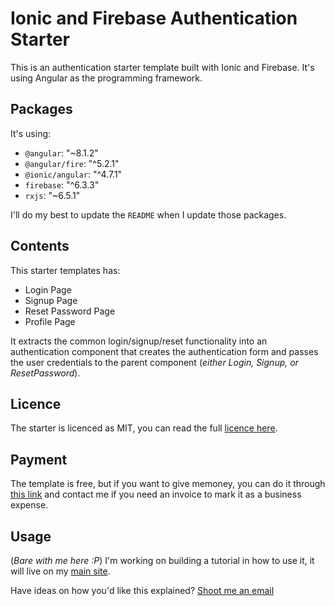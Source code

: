 # Ionic and Firebase Authentication Starter

This is an authentication starter template built with Ionic and Firebase. It's using Angular as the programming framework.

## Packages

It's using:

- `@angular`: "~8.1.2"
- `@angular/fire`: "^5.2.1"
- `@ionic/angular`: "^4.7.1"
- `firebase`: "^6.3.3"
- `rxjs`: "~6.5.1"

I'll do my best to update the `README` when I update those packages.

## Contents

This starter templates has:

- Login Page
- Signup Page
- Reset Password Page
- Profile Page

It extracts the common login/signup/reset functionality into an authentication component that creates the authentication form and passes the user credentials to the parent component (_either Login, Signup, or ResetPassword_).

## Licence

The starter is licenced as MIT, you can read the full [licence here](/licence.md).

## Payment

The template is free, but if you want to give memoney, you can do it through [this link](https://paypal.me/javebratt) and contact me if you need an invoice to mark it as a business expense.

## Usage

(_Bare with me here :P_) I'm working on building a tutorial in how to use it, it will live on my [main site](https://javebratt.com).

Have ideas on how you'd like this explained? [Shoot me an email](https://javebratt.com/contact)

